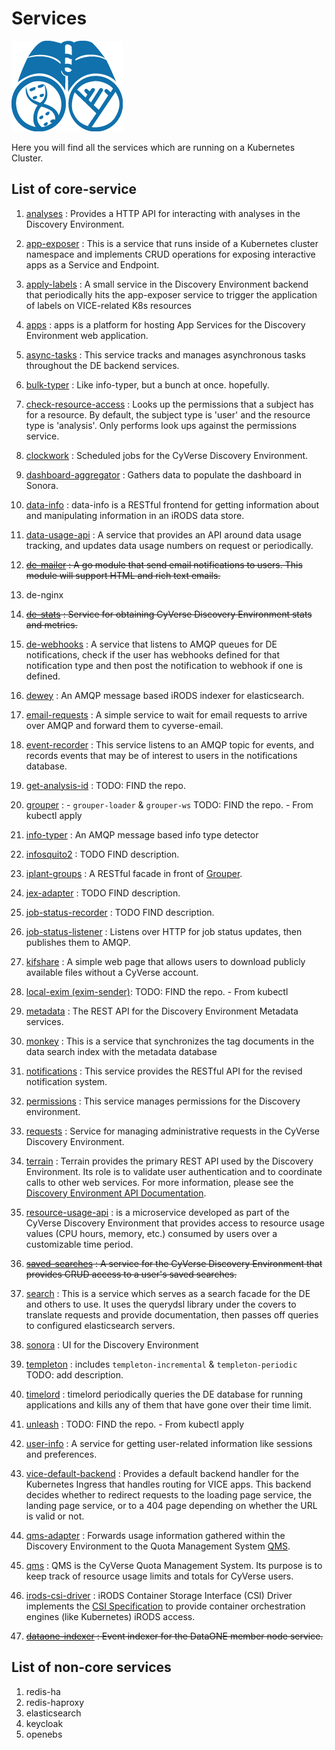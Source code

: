 # Services

![Discovery env](../assets/discoveryenv.png)

Here you will find all the services which are running on a Kubernetes Cluster.
## List of core-service

1. [analyses](https://github.com/cyverse-de/analyses) : Provides a HTTP API for interacting with analyses in the Discovery Environment.
2. [app-exposer](https://github.com/cyverse-de/app-exposer) : This is a service that runs inside of a Kubernetes cluster namespace and implements CRUD operations for exposing interactive apps as a Service and Endpoint.
3. [apply-labels](https://github.com/cyverse-de/apply-labels) : A small service in the Discovery Environment backend that periodically hits the app-exposer service to trigger the application of labels on VICE-related K8s resources
4. [apps](https://github.com/cyverse-de/apps) : apps is a platform for hosting App Services for the Discovery Environment web application.
5. [async-tasks](https://github.com/cyverse-de/async-tasks) : This service tracks and manages asynchronous tasks throughout the DE backend services.
6. [bulk-typer](https://github.com/cyverse-de/bulk-typer) : Like info-typer, but a bunch at once. hopefully.
7. [check-resource-access](https://github.com/cyverse-de/check-resource-access) : Looks up the permissions that a subject has for a resource. By default, the subject type is 'user' and the resource type is 'analysis'. Only performs look ups against the permissions service.
8. [clockwork](https://github.com/cyverse-de/clockwork) : Scheduled jobs for the CyVerse Discovery Environment.
9. [dashboard-aggregator](https://github.com/cyverse-de/dashboard-aggregator) : Gathers data to populate the dashboard in Sonora.
10. [data-info](https://github.com/cyverse-de/data-info) : data-info is a RESTful frontend for getting information about and manipulating information in an iRODS data store.
11. [data-usage-api](https://github.com/cyverse-de/data-usage-api) : A service that provides an API around data usage tracking, and updates data usage numbers on request or periodically.
12. <del>[de-mailer](https://github.com/cyverse-de/de-mailer) :  A go module that send email notifications to users. This module will support HTML and rich text emails.</del>

13. de-nginx
14. <del>[de-stats](https://github.com/cyverse-de/de-stats) : Service for obtaining CyVerse Discovery Environment stats and metrics.</del>
15. [de-webhooks](https://github.com/cyverse-de/de-webhooks) : A service that listens to AMQP queues for DE notifications, check if the user has webhooks defined for that notification type and then post the notification to webhook if one is defined.
16. [dewey](https://github.com/cyverse-de/dewey) : An AMQP message based iRODS indexer for elasticsearch.
17. [email-requests](https://github.com/cyverse-de/email-requests) : A simple service to wait for email requests to arrive over AMQP and forward them to cyverse-email.
18. [event-recorder](https://github.com/cyverse-de/event-recorder) : This service listens to an AMQP topic for events, and records events that may be of interest to users in the notifications database.
19. [get-analysis-id]() : TODO: FIND the repo.
20. [grouper]() : - `grouper-loader` & `grouper-ws` TODO: FIND the repo.   - From kubectl apply
22. [info-typer](https://github.com/cyverse-de/info-typer) : An AMQP message based info type detector
23. [infosquito2](https://github.com/cyverse-de/infosquito2) : TODO FIND description.
24. [iplant-groups](https://github.com/cyverse-de/iplant-groups) : A RESTful facade in front of [Grouper](https://incommon.org/software/grouper/).
25. [jex-adapter](https://github.com/cyverse-de/jex-adapter) : TODO FIND description.
26. [job-status-recorder](https://github.com/cyverse-de/job-status-recorder) : TODO FIND description.
27. [job-status-listener](https://github.com/cyverse-de/job-status-listener) : Listens over HTTP for job status updates, then publishes them to AMQP.
28. [kifshare](https://github.com/cyverse-de/kifshare) : A simple web page that allows users to download publicly available files without a CyVerse account.
29. [local-exim (exim-sender)](): TODO: FIND the repo. - From kubectl
30. [metadata](https://github.com/cyverse-de/metadata) : The REST API for the Discovery Environment Metadata services.
31. [monkey](https://github.com/cyverse-de/monkey) : This is a service that synchronizes the tag documents in the data search index with the metadata database
32. [notifications](https://github.com/cyverse-de/notifications) : This service provides the RESTful API for the revised notification system.
33. [permissions](https://github.com/cyverse-de/permissions) : This service manages permissions for the Discovery environment.
34. [requests](https://github.com/cyverse-de/requests) : Service for managing administrative requests in the CyVerse Discovery Environment.
35. [terrain](https://github.com/cyverse-de/terrain) : Terrain provides the primary REST API used by the Discovery Environment. Its role is to validate user authentication and to coordinate calls to other web services. For more information, please see the [Discovery Environment API Documentation](https://cyverse-de.github.io/api/).
36. [resource-usage-api](https://github.com/cyverse-de/resource-usage-api) :  is a microservice developed as part of the CyVerse Discovery Environment that provides access to resource usage values (CPU hours, memory, etc.) consumed by users over a customizable time period.
37. <del>[saved-searches](https://github.com/cyverse-de/saved-searches) : A service for the CyVerse Discovery Environment that provides CRUD access to a user's saved searches.</del>
38. [search](https://github.com/cyverse-de/search) : This is a service which serves as a search facade for the DE and others to use. It uses the querydsl library under the covers to translate requests and provide documentation, then passes off queries to configured elasticsearch servers.
39. [sonora](https://github.com/cyverse-de/sonora) : UI for the Discovery Environment
40. [templeton](https://github.com/cyverse-de/templeton) : includes `templeton-incremental` & `templeton-periodic` TODO: add description.
42. [timelord](https://github.com/cyverse-de/timelord) : timelord periodically queries the DE database for running applications and kills any of them that have gone over their time limit.
43. [unleash]() : TODO: FIND the repo. - From kubectl apply
44. [user-info](https://github.com/cyverse-de/user-info) : A service for getting user-related information like sessions and preferences.
45. [vice-default-backend](https://github.com/cyverse-de/vice-default-backend) : Provides a default backend handler for the Kubernetes Ingress that handles routing for VICE apps. This backend decides whether to redirect requests to the loading page service, the landing page service, or to a 404 page depending on whether the URL is valid or not.
46. [qms-adapter](https://github.com/cyverse-de/qms-adapter) : Forwards usage information gathered within the Discovery Environment to the Quota Management System [QMS](https://github.com/cyverse/QMS).
47. [qms](https://github.com/cyverse/QMS) : QMS is the CyVerse Quota Management System. Its purpose is to keep track of resource usage limits and totals for CyVerse users.
48. [irods-csi-driver](https://github.com/cyverse/irods-csi-driver) : iRODS Container Storage Interface (CSI) Driver implements the [CSI Specification](https://github.com/container-storage-interface/spec/blob/master/spec.md) to provide container orchestration engines (like Kubernetes) iRODS access.
49. <del>[dataone-indexer](https://github.com/cyverse-de/dataone-indexer) : Event indexer for the DataONE member node service.</del>

## List of non-core services

1. redis-ha
2. redis-haproxy
3. elasticsearch
5. keycloak
6. openebs
